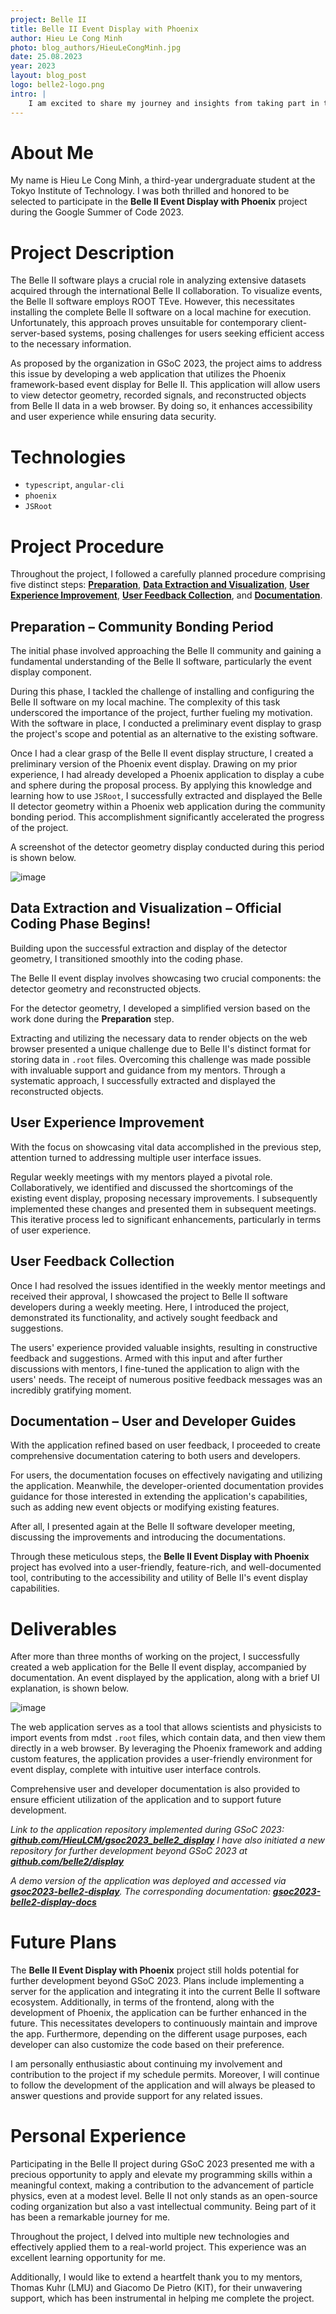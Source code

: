 ```yaml
---
project: Belle II
title: Belle II Event Display with Phoenix
author: Hieu Le Cong Minh
photo: blog_authors/HieuLeCongMinh.jpg
date: 25.08.2023
year: 2023
layout: blog_post
logo: belle2-logo.png
intro: |
    I am excited to share my journey and insights from taking part in the Belle II Event Display with Phoenix project during Google Summer of Code 2023. This project aimed to create an accessible and user-friendly web application for Belle II event displays by harnessing the capabilities of the Phoenix framework.
---
```


# About Me

My name is Hieu Le Cong Minh, a third-year undergraduate student at the Tokyo Institute of Technology. I was both thrilled and honored to be selected to participate in the **Belle II Event Display with Phoenix** project during the Google Summer of Code 2023.

# Project Description

The Belle II software plays a crucial role in analyzing extensive datasets acquired through the international Belle II collaboration. To visualize events, the Belle II software employs ROOT TEve. However, this necessitates installing the complete Belle II software on a local machine for execution. Unfortunately, this approach proves unsuitable for contemporary client-server-based systems, posing challenges for users seeking efficient access to the necessary information.

As proposed by the organization in GSoC 2023, the project aims to address this issue by developing a web application that utilizes the Phoenix framework-based event display for Belle II. This application will allow users to view detector geometry, recorded signals, and reconstructed objects from Belle II data in a web browser. By doing so, it enhances accessibility and user experience while ensuring data security.

# Technologies

* `typescript`, `angular-cli`
* `phoenix`
* `JSRoot`

# Project Procedure

Throughout the project, I followed a carefully planned procedure comprising five distinct steps: **[Preparation](#preparation--community-bonding-period-preparation)**, **[Data Extraction and Visualization](#data-extraction-and-visualization--official-coding-phase-begins)**, **[User Experience Improvement](#user-experience-improvement)**, **[User Feedback Collection](#user-feedback-collection)**, and **[Documentation](#documentation--user-and-developer-guides)**.

## Preparation – Community Bonding Period

The initial phase involved approaching the Belle II community and gaining a fundamental understanding of the Belle II software, particularly the event display component.

During this phase, I tackled the challenge of installing and configuring the Belle II software on my local machine. The complexity of this task underscored the importance of the project, further fueling my motivation. With the software in place, I conducted a preliminary event display to grasp the project's scope and potential as an alternative to the existing software.

Once I had a clear grasp of the Belle II event display structure, I created a preliminary version of the Phoenix event display. Drawing on my prior experience, I had already developed a Phoenix application to display a cube and sphere during the proposal process. By applying this knowledge and learning how to use `JSRoot`, I successfully extracted and displayed the Belle II detector geometry within a Phoenix web application during the community bonding period. This accomplishment significantly accelerated the progress of the project.

A screenshot of the detector geometry display conducted during this period is shown below.

![image](https://github.com/HieuLCM/gsoc2023_belle2_display/blob/main/docs/source/assets/detector.png?raw=true)

## Data Extraction and Visualization – Official Coding Phase Begins!

Building upon the successful extraction and display of the detector geometry, I transitioned smoothly into the coding phase.

The Belle II event display involves showcasing two crucial components: the detector geometry and reconstructed objects.

For the detector geometry, I developed a simplified version based on the work done during the **Preparation** step.

Extracting and utilizing the necessary data to render objects on the web browser presented a unique challenge due to Belle II's distinct format for storing data in `.root` files. Overcoming this challenge was made possible with invaluable support and guidance from my mentors. Through a systematic approach, I successfully extracted and displayed the reconstructed objects.

## User Experience Improvement

With the focus on showcasing vital data accomplished in the previous step, attention turned to addressing multiple user interface issues.

Regular weekly meetings with my mentors played a pivotal role. Collaboratively, we identified and discussed the shortcomings of the existing event display, proposing necessary improvements. I subsequently implemented these changes and presented them in subsequent meetings. This iterative process led to significant enhancements, particularly in terms of user experience.

## User Feedback Collection

Once I had resolved the issues identified in the weekly mentor meetings and received their approval, I showcased the project to Belle II software developers during a weekly meeting. Here, I introduced the project, demonstrated its functionality, and actively sought feedback and suggestions.

The users' experience provided valuable insights, resulting in constructive feedback and suggestions. Armed with this input and after further discussions with mentors, I fine-tuned the application to align with the users' needs. The receipt of numerous positive feedback messages was an incredibly gratifying moment.

## Documentation – User and Developer Guides

With the application refined based on user feedback, I proceeded to create comprehensive documentation catering to both users and developers.

For users, the documentation focuses on effectively navigating and utilizing the application. Meanwhile, the developer-oriented documentation provides guidance for those interested in extending the application's capabilities, such as adding new event objects or modifying existing features.

After all, I presented again at the Belle II software developer meeting, discussing the improvements and introducing the documentations.

Through these meticulous steps, the **Belle II Event Display with Phoenix** project has evolved into a user-friendly, feature-rich, and well-documented tool, contributing to the accessibility and utility of Belle II's event display capabilities.

# Deliverables

After more than three months of working on the project, I successfully created a web application for the Belle II event display, accompanied by documentation. 
An event displayed by the application, along with a brief UI explanation, is shown below.

![image](https://github.com/HieuLCM/gsoc2023_belle2_display/blob/main/docs/source/assets/event_display.png?raw=true)

The web application serves as a tool that allows scientists and physicists to import events from mdst `.root` files, which contain data, and then view them directly in a web browser. By leveraging the Phoenix framework and adding custom features, the application provides a user-friendly environment for event display, complete with intuitive user interface controls.

Comprehensive user and developer documentation is also provided to ensure efficient utilization of the application and to support future development.

*Link to the application repository implemented during GSoC 2023: **[github.com/HieuLCM/gsoc2023_belle2_display](https://github.com/HieuLCM/gsoc2023_belle2_display)**
I have also initiated a new repository for further development beyond GSoC 2023 at **[github.com/belle2/display](https://github.com/belle2/display)***

*A demo version of the application was deployed and accessed via **[gsoc2023-belle2-display](https://gsoc2023-belle2-display.netlify.app/#/)**.
The corresponding documentation: **[gsoc2023-belle2-display-docs](https://gsoc2023-belle2-display-docs.netlify.app/)***

# Future Plans

The **Belle II Event Display with Phoenix** project still holds potential for further development beyond GSoC 2023. Plans include implementing a server for the application and integrating it into the current Belle II software ecosystem. Additionally, in terms of the frontend, along with the development of Phoenix, the application can be further enhanced in the future. This necessitates developers to continuously maintain and improve the app. Furthermore, depending on the different usage purposes, each developer can also customize the code based on their preference.

I am personally enthusiastic about continuing my involvement and contribution to the project if my schedule permits. Moreover, I will continue to follow the development of the application and will always be pleased to answer questions and provide support for any related issues.

# Personal Experience

Participating in the Belle II project during GSoC 2023 presented me with a precious opportunity to apply and elevate my programming skills within a meaningful context, making a contribution to the advancement of particle physics, even at a modest level. Belle II not only stands as an open-source coding organization but also a vast intellectual community. Being part of it has been a remarkable journey for me.

Throughout the project, I delved into multiple new technologies and effectively applied them to a real-world project. This experience was an excellent learning opportunity for me.

Additionally, I would like to extend a heartfelt thank you to my mentors, Thomas Kuhr (LMU) and Giacomo De Pietro (KIT), for their unwavering support, which has been instrumental in helping me complete the project.

